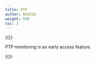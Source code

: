 ```yaml
---
title: PTP
author: NVIDIA
weight: 930
toc: 3
---
```


{{<notice note>}}

PTP monitoring is an early access feature. 

{{</notice>}}